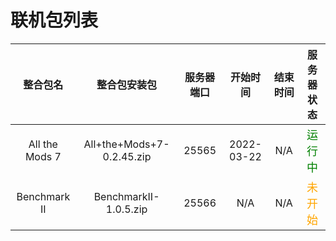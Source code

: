 # 联机包列表

|    整合包名    |       整合包安装包        | 服务器端口 |  开始时间  | 结束时间 |                服务器状态                 |
| :------------: | :-----------------------: | :--------: | :--------: | :------: | :---------------------------------------: |
| All the Mods 7 | All+the+Mods+7-0.2.45.zip |   25565    | 2022-03-22 |   N/A    | <font color=#008000 size=4 >运行中</font> |
|  Benchmark II  |   BenchmarkII-1.0.5.zip   |   25566    |    N/A     |   N/A    | <font color=#FFA500 size=4 >未开始</font> |
